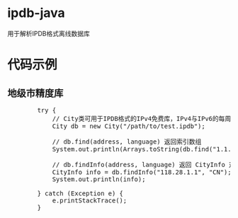 # ipdb-java
用于解析IPDB格式离线数据库

# 代码示例
## 地级市精度库
<pre>
        try {
            // City类可用于IPDB格式的IPv4免费库，IPv4与IPv6的每周高级版、每日标准版、每日高级版、每日专业版、每日旗舰版
            City db = new City("/path/to/test.ipdb");
            
            // db.find(address, language) 返回索引数组
            System.out.println(Arrays.toString(db.find("1.1.1.1", "CN")));

            // db.findInfo(address, language) 返回 CityInfo 对象
            CityInfo info = db.findInfo("118.28.1.1", "CN");
            System.out.println(info);

        } catch (Exception e) {
            e.printStackTrace();
        }
</pre>

